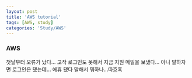 ```yaml
---
layout: post
title: 'AWS tutorial'
tags: [AWS, study]
categories: 'Study/AWS'
---
```


### AWS 

첫날부터 오류가 났다... 고작 로그인도 못해서 지금 지원 메일을 보냈다... 아니 말하자면 로그인은 됐는데... 에휴 됐다 말해서 뭐하나...따흐흑

